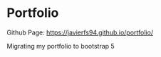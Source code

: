 # Portfolio

Github Page: https://javierfs94.github.io/portfolio/


Migrating my portfolio to bootstrap 5